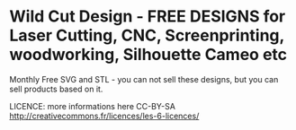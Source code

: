 # Wild Cut Design - FREE DESIGNS for Laser Cutting, CNC, Screenprinting, woodworking, Silhouette Cameo etc
Monthly Free SVG and STL - you can not sell these designs, but you can sell products based on it.

LICENCE:
more informations here
CC-BY-SA
http://creativecommons.fr/licences/les-6-licences/
